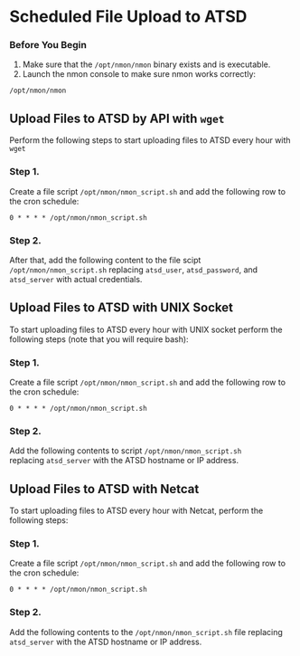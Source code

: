 # Scheduled File Upload to ATSD

### Before You Begin


1. Make sure that the `/opt/nmon/nmon` binary exists and is executable.
2. Launch the nmon console to make sure nmon works correctly:


```
/opt/nmon/nmon
```

## Upload Files to ATSD by API with `wget`

Perform the following steps to start uploading files to ATSD every hour with `wget`

### Step 1.

Create a file script `/opt/nmon/nmon_script.sh` and add the following row to the cron schedule:

```
0 * * * * /opt/nmon/nmon_script.sh
```

### Step 2.

After that, add the following content to the file scipt `/opt/nmon/nmon_script.sh` replacing `atsd_user`, `atsd_password`, and `atsd_server` with actual credentials.

## Upload Files to ATSD with UNIX Socket

To start uploading files to ATSD every hour with UNIX socket perform the following steps (note that you will require bash):

### Step 1.

Create a file script `/opt/nmon/nmon_script.sh` and add the following row to the cron schedule:

```
0 * * * * /opt/nmon/nmon_script.sh
```

### Step 2.

Add the following contents to script `/opt/nmon/nmon_script.sh` replacing `atsd_server` with the ATSD hostname or IP address.

## Upload Files to ATSD with Netcat

To start uploading files to ATSD every hour with Netcat, perform the following steps:

### Step 1.

Create a file script `/opt/nmon/nmon_script.sh` and add the following row to the cron schedule:

```
0 * * * * /opt/nmon/nmon_script.sh
```

### Step 2.

Add the following contents to the `/opt/nmon/nmon_script.sh` file replacing `atsd_server` with the ATSD hostname or IP address.
